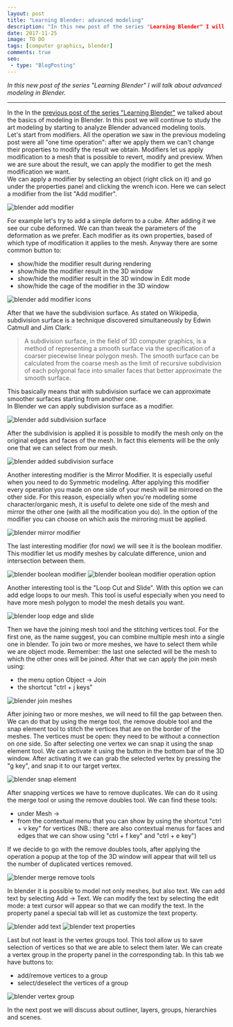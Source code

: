 ```yaml
---
layout: post
title: "Learning Blender: advanced modeling"
description: "In this new post of the series "Learning Blender" I will talk about advanced modeling in Blender."
date: 2017-11-25
image: TO DO
tags: [computer graphics, blender]
comments: true
seo:
 - type: "BlogPosting"
---
```


*In this new post of the series "Learning Blender" I will talk about advanced modeling in Blender.*

---

In the In the [previous post of the series "Learning Blender"](TODO) we talked about the basics of modeling in Blender. In this post we will continue to study the 
art modeling by starting to analyze Blender advanced modeling tools.  
Let's start from modifiers. All the operation we saw in the previous modeling post were all "one time operation": 
after we apply them we can't change their properties to modify the result we obtain. Modifiers let us apply 
modification to a mesh that is possible to revert, modify and preview. When we are sure about the result, we can 
apply the modifier to get the mesh modification we want.  
We can apply a modifier by selecting an object (right click on it) and go under the properties panel and clicking the 
wrench icon. Here we can select a modifier from the list "Add modifier".

![blender add modifier](/assets/images/posts/blender-add-modifier.jpg "blender add modifier")

For example let's try to add a simple deform to a cube. After adding it we see our cube deformed. We can than tweak 
the parameters of the deformation as we prefer. Each modifier as its own properties, based of which type of 
modification it applies to the mesh. Anyway there are some common button to:

* show/hide the modifier result during rendering
* show/hide the modifier result in the 3D window
* show/hide the modifier result in the 3D window in Edit mode
* show/hide the cage of the modifier in the 3D window

![blender add modifier icons](/assets/images/posts/blender-add-modifier-icons.jpg "blender add modifier icons")

After that we have the subdivision surface. As stated on Wikipedia, subdivision surface is a technique discovered 
simultaneously by Edwin Catmull and Jim Clark:

> A subdivision surface, in the field of 3D computer graphics, is a method of representing a smooth surface via the 
specification of a coarser piecewise linear polygon mesh. The smooth surface can be calculated from the coarse mesh 
as the limit of recursive subdivision of each polygonal face into smaller faces that better approximate the smooth surface.

This basically means that with subdivision surface we can approximate smoother surfaces starting from another one.  
In Blender we can apply subdivision surface as a modifier.

![blender add subdivision surface](/assets/images/posts/blender-add-subdivision-surface.jpg "blender add subdivision surface")

After the subdivision is applied it is possible to modify the mesh only on the original edges and faces of the mesh. 
In fact this elements will be the only one that we can select from our mesh. 

![blender added subdivision surface](/assets/images/posts/blender-added-subdivision-surface.jpg "blender added subdivision surface")

Another interesting modifier is the Mirror Modifier. It is especially useful when you need to do Symmetric modeling. 
After applying this modifier every operation you made on one side of your mesh will be mirrored on the other side. 
For this reason, especially when you're modeling some character/organic mesh, it is useful to delete one side of the 
mesh and mirror the other one (with all the modification you do). In the option of the modifier you can choose on 
which axis the mirroring must be applied.

![blender mirror modifier](/assets/images/posts/blender-mirror-modifier.jpg "blender mirror modifier")

The last interesting modifier (for now) we will see it is the boolean modifier. This modifier let us modify meshes by
 calculate difference, union and intersection between them.
 
![blender boolean modifier](/assets/images/posts/blender-boolean-modifier.jpg "blender boolean modifier")
![blender boolean modifier operation option](/assets/images/posts/blender-boolean-modifier-operation-option.jpg 
"blender boolean modifier operation option")

Another interesting tool is the "Loop Cut and Slide". With this option we can add edge loops
 to our mesh. This tool is useful especially when you need to have more mesh polygon to model the mesh details you want.

![blender loop edge and slide](/assets/images/posts/blender-loop-edge-and-slide.jpg "blender loop edge and slide")

Then we have the joining mesh tool and the stitching vertices tool. For the first one, as the name suggest, you can 
combine multiple mesh into a single one in blender. To join two or more meshes, we have to select them while we are 
object mode. Remember: the last one selected will be the mesh to which the other ones will be joined. After that we 
can apply the join mesh using:
 
* the menu option Object -> Join
* the shortcut "ctrl + j keys"

![blender join meshes](/assets/images/posts/blender-join-meshes.jpg "blender join meshes")

After joining two or more meshes, we will need to fill the gap between then. We can do that by using the merge tool, 
the remove double tool and the snap element tool to stitch the vertices that are on the border of the meshes. The 
vertices must be open: they need to be without a connection on one side. So after selecting one vertex we can snap it
 using the snap element tool. We can activate it using the button in the bottom bar of the 3D window. After 
 activating it we can grab the selected vertex by pressing the "g key", and snap it to our target vertex.  

![blender snap element](/assets/images/posts/blender-snap-element.jpg "blender snap element")

After snapping vertices we have to remove duplicates. We can do it using the merge tool or using the remove doubles 
tool. We can find these tools:
 
* under Mesh -> <Type of element under selection>
* from the contextual menu that you can show by using the shortcut "ctrl + v key" for vertices (NB.: there are also 
contextual menus for faces and edges that we can show using "ctrl + f key" and "ctrl + e key")

If we decide to go with the remove doubles tools, after applying the operation a popup at the top of the 3D window 
will appear that will tell us the number of duplicated vertices removed.

![blender merge remove tools](/assets/images/posts/blender-merge-remove-tools.jpg "blender merge remove tools")

In blender it is possible to model not only meshes, but also text. We can add text by selecting Add -> Text. We can 
modify the text by selecting the edit mode: a text cursor will appear so that we can modify the text. In the property
 panel a special tab will let as customize the text property. 
 
![blender add text](/assets/images/posts/blender-add-text.jpg "blender add text")
![blender text properties](/assets/images/posts/blender-text-properties.jpg "blender text properties")

Last but not least is the vertex groups tool. This tool allow us to save selection of vertices so that we are able to
 select them later. We can create a vertex group in the property panel in the corresponding tab. In this tab we have 
 buttons to:
 
* add/remove vertices to a group
* select/deselect the vertices of a group

![blender vertex group](/assets/images/posts/blender-vertex-group.jpg "blender vertex group")

In the next post we will discuss about outliner, layers, groups, hierarchies and scenes.

  

